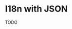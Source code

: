 # I18n with JSON

<!--
https://translate.i18next.com
https://chatgpt-i18n.vercel.app/translate
-->

TODO
